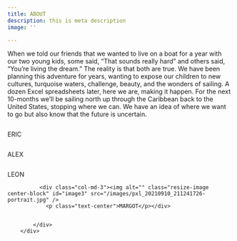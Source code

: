 ```yaml
---
title: ABOUT
description: this is meta description
image: ''

---
```

When we told our friends that we wanted to live on a boat for a year with our two young kids, some said, “That sounds really hard” and others said, “You’re living the dream.” The reality is that both are true. We have been planning this adventure for years, wanting to expose our children to new cultures, turquoise waters, challenge, beauty, and the wonders of sailing. A dozen Excel spreadsheets later, here we are, making it happen. For the next 10-months we’ll be sailing north up through the Caribbean back to the United States, stopping where we can. We have an idea of where we want to go but also know that the future is uncertain.

 <section class="part2">
        <div class="container">
            <div class="row">
                <div class="col-md-3">
                <img alt="" class="resize-image center-block" id="image1" src="/images/pxl_20210910_211241726-portrait.jpg" /> 
                <p class="text-center">ERIC</p></div>
                <div class="col-md-3"><img alt="" class="resize-image center-block" id="image2" src="/images/pxl_20210910_211241726-portrait.jpg" />
                <p class="text-center">ALEX</p></div>
                 <div class="col-md-3"><img alt="" class="resize-image center-block" id="image3" src="/images/pxl_20210910_211241726-portrait.jpg" />
                <p class="text-center">LEON</p></div>
              
              <div class="col-md-3"><img alt="" class="resize-image center-block" id="image3" src="/images/pxl_20210910_211241726-portrait.jpg" />
                <p class="text-center">MARGOT</p></div>
              
              
            </div>
        </div>
</section>